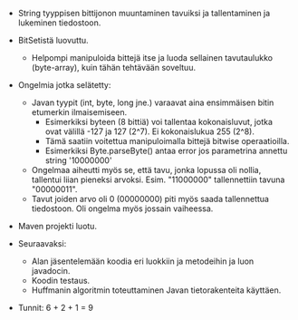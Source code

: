 * String tyyppisen bittijonon muuntaminen tavuiksi ja tallentaminen ja lukeminen tiedostoon.
* BitSetistä luovuttu.
  * Helpompi manipuloida bittejä itse ja luoda sellainen tavutaulukko (byte-array), kuin tähän tehtävään soveltuu.
* Ongelmia jotka selätetty:
  * Javan tyypit (int, byte, long jne.) varaavat aina ensimmäisen bitin etumerkin ilmaisemiseen. 
    * Esimerkiksi byteen (8 bittiä) voi tallentaa kokonaisluvut, jotka ovat välillä -127 ja 127 (2^7). Ei kokonaislukua 255 (2^8).
    * Tämä saatiin voitettua manipuloimalla bittejä bitwise operaatioilla.
    * Esimerkiksi Byte.parseByte() antaa error jos parametrina annettu string '10000000'
  * Ongelmaa aiheutti myös se, että tavu, jonka lopussa oli nollia, tallentui liian pieneksi arvoksi. Esim. "11000000" tallennettiin tavuna "00000011".
  * Tavut joiden arvo oli 0 (00000000) piti myös saada tallennettua tiedostoon. Oli ongelma myös jossain vaiheessa.

* Maven projekti luotu.

* Seuraavaksi:
  * Alan jäsentelemään koodia eri luokkiin ja metodeihin ja luon javadocin.
  * Koodin testaus.
  * Huffmanin algoritmin toteuttaminen Javan tietorakenteita käyttäen.

* Tunnit: 6 + 2 + 1 = 9
